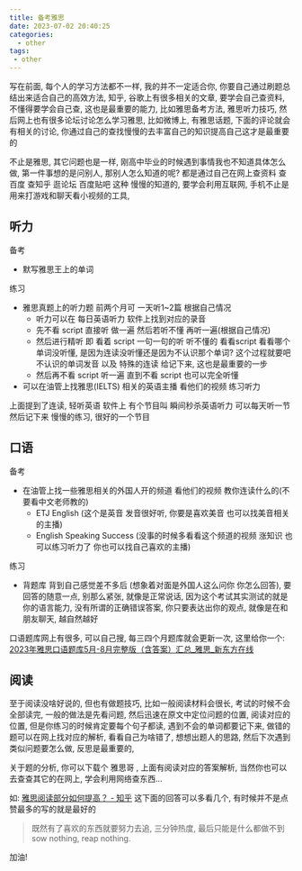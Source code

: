 ```yaml
---
title: 备考雅思
date: 2023-07-02 20:40:25
categories:
  - other
tags:
 - other
---
```


写在前面, 每个人的学习方法都不一样, 我的并不一定适合你, 你要自己通过刷题总结出来适合自己的高效方法, 知乎, 谷歌上有很多相关的文章, 要学会自己查资料, 不懂得要学会自己查, 这也是最重要的能力, 比如雅思备考方法, 雅思听力技巧, 然后网上也有很多论坛讨论怎么学习雅思, 比如微博上, 有雅思话题, 下面的评论就会有相关的讨论, 你通过自己的查找慢慢的去丰富自己的知识提高自己这才是最重要的

不止是雅思, 其它问题也是一样, 刚高中毕业的时候遇到事情我也不知道具体怎么做, 第一件事想的是问别人, 那别人怎么知道的呢? 都是通过自己在网上查资料 查百度 查知乎 逛论坛 百度贴吧 这种 慢慢的知道的, 要学会利用互联网, 手机不止是用来打游戏和聊天看小视频的工具, 

## 听力

备考

- 默写雅思王上的单词

练习

- 雅思真题上的听力题 前两个月可 一天听1~2篇 根据自己情况
  - 听力可以在 每日英语听力 软件上找到对应的录音
  - 先不看 script 直接听 做一遍 然后若听不懂 再听一遍(根据自己情况) 
  - 然后进行精听 即 看着 script 一句一句的听 听不懂的 看看script 看看哪个单词没听懂, 是因为连读没听懂还是因为不认识那个单词? 这个过程就要吧不认识的单词发音 以及 特殊的连读 给记下来, 这也是最重要的一步
  - 然后再不看 script 听一遍 直到不看 script 也可以完全听懂 
- 可以在油管上找雅思(IELTS) 相关的英语主播 看他们的视频  练习听力

上面提到了连读, 轻听英语 软件上 有个节目叫 瞬间秒杀英语听力 可以每天听一节 然后记下来 慢慢的练习, 很好的一个节目

## 口语

备考

- 在油管上找一些雅思相关的外国人开的频道 看他们的视频 教你连读什么的(不要看中文老师教的)
  - ETJ English (这个是英音 发音很好听, 你要是喜欢美音 也可以找美音相关的主播)
  - English Speaking Success (没事的时候多看看这个频道的视频 涨知识 也可以练习听力了 你也可以找自己喜欢的主播)

练习

- 背题库 背到自己感觉差不多后 (想象着对面是外国人这么问你 你怎么回答), 要回答的随意一点, 别那么紧张, 就像是正常说话, 因为这个考试其实测试的就是你的语言能力, 没有所谓的正确错误答案, 你只要表达出你的观点, 就像是在和朋友聊天, 越自然越好

口语题库网上有很多, 可以自己搜, 每三四个月题库就会更新一次, 这里给你一个: [2023年雅思口语题库5月-8月完整版（含答案）汇总_雅思_新东方在线](https://ielts.koolearn.com/20230406/859397.html)

## 阅读

至于阅读没啥好说的, 但也有做题技巧, 比如一般阅读材料会很长, 考试的时候不会全部读完, 一般的做法是先看问题, 然后迅速在原文中定位问题的位置, 阅读对应的位置, 但是你练习的时候肯定要每个句子都读, 遇到不会的单词都要记下来, 做错的题可以在网上找对应的解析, 看看自己为啥错了, 想想出题人的思路, 然后下次遇到类似问题要怎么做, 反思是最重要的, 

关于题的分析, 你可以下载个 雅思哥 , 上面有阅读对应的答案解析, 当然你也可以去查查其它的在网上, 学会利用网络查东西...

如: [雅思阅读部分如何提高？ - 知乎](https://www.zhihu.com/question/20834800) 这下面的回答可以多看几个, 有时候并不是点赞最多的写的就是最好的

> 既然有了喜欢的东西就要努力去追, 三分钟热度, 最后只能是什么都做不到 sow nothing, reap nothing.

加油!